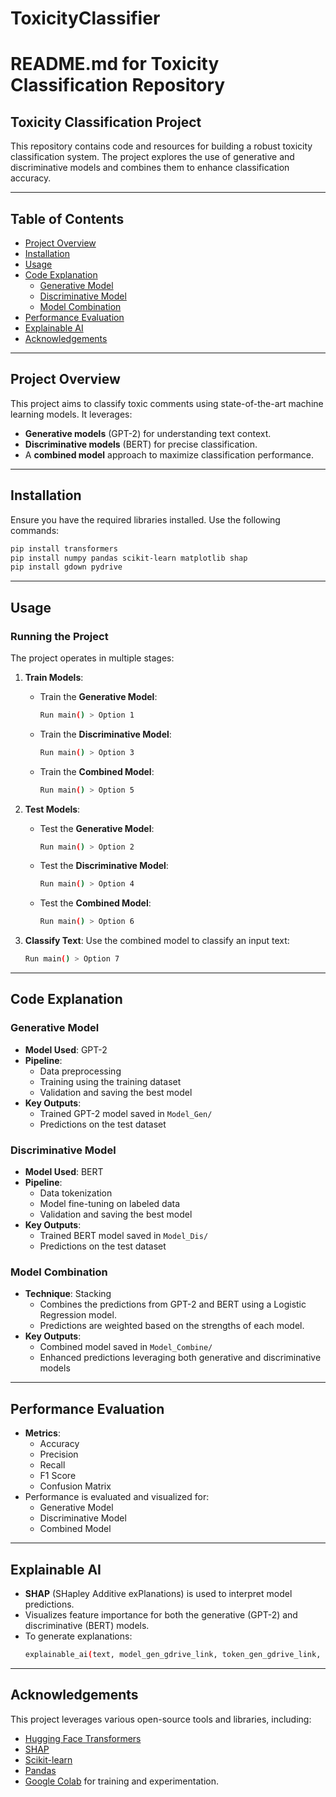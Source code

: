 # ToxicityClassifier
# README.md for Toxicity Classification Repository

## Toxicity Classification Project

This repository contains code and resources for building a robust toxicity classification system. The project explores the use of generative and discriminative models and combines them to enhance classification accuracy.

---

## Table of Contents

- [Project Overview](#project-overview)
- [Installation](#installation)
- [Usage](#usage)
- [Code Explanation](#code-explanation)
  - [Generative Model](#generative-model)
  - [Discriminative Model](#discriminative-model)
  - [Model Combination](#model-combination)
- [Performance Evaluation](#performance-evaluation)
- [Explainable AI](#explainable-ai)
- [Acknowledgements](#acknowledgements)

---

## Project Overview

This project aims to classify toxic comments using state-of-the-art machine learning models. It leverages:
- **Generative models** (GPT-2) for understanding text context.
- **Discriminative models** (BERT) for precise classification.
- A **combined model** approach to maximize classification performance.

---

## Installation

Ensure you have the required libraries installed. Use the following commands:

```bash
pip install transformers
pip install numpy pandas scikit-learn matplotlib shap
pip install gdown pydrive
```

---

## Usage

### Running the Project

The project operates in multiple stages:

1. **Train Models**:
   - Train the **Generative Model**:
     ```bash
     Run main() > Option 1
     ```
   - Train the **Discriminative Model**:
     ```bash
     Run main() > Option 3
     ```
   - Train the **Combined Model**:
     ```bash
     Run main() > Option 5
     ```

2. **Test Models**:
   - Test the **Generative Model**:
     ```bash
     Run main() > Option 2
     ```
   - Test the **Discriminative Model**:
     ```bash
     Run main() > Option 4
     ```
   - Test the **Combined Model**:
     ```bash
     Run main() > Option 6
     ```

3. **Classify Text**:
   Use the combined model to classify an input text:
   ```bash
   Run main() > Option 7
   ```

---

## Code Explanation

### Generative Model

- **Model Used**: GPT-2
- **Pipeline**:
  - Data preprocessing
  - Training using the training dataset
  - Validation and saving the best model
- **Key Outputs**:
  - Trained GPT-2 model saved in `Model_Gen/`
  - Predictions on the test dataset

### Discriminative Model

- **Model Used**: BERT
- **Pipeline**:
  - Data tokenization
  - Model fine-tuning on labeled data
  - Validation and saving the best model
- **Key Outputs**:
  - Trained BERT model saved in `Model_Dis/`
  - Predictions on the test dataset

### Model Combination

- **Technique**: Stacking
  - Combines the predictions from GPT-2 and BERT using a Logistic Regression model.
  - Predictions are weighted based on the strengths of each model.
- **Key Outputs**:
  - Combined model saved in `Model_Combine/`
  - Enhanced predictions leveraging both generative and discriminative models

---

## Performance Evaluation

- **Metrics**:
  - Accuracy
  - Precision
  - Recall
  - F1 Score
  - Confusion Matrix
- Performance is evaluated and visualized for:
  - Generative Model
  - Discriminative Model
  - Combined Model

---

## Explainable AI

- **SHAP** (SHapley Additive exPlanations) is used to interpret model predictions.
- Visualizes feature importance for both the generative (GPT-2) and discriminative (BERT) models.
- To generate explanations:
  ```bash
  explainable_ai(text, model_gen_gdrive_link, token_gen_gdrive_link, model_dis_gdrive_link, token_dis_gdrive_link)
  ```

---

## Acknowledgements

This project leverages various open-source tools and libraries, including:
- [Hugging Face Transformers](https://huggingface.co/transformers/)
- [SHAP](https://shap.readthedocs.io/)
- [Scikit-learn](https://scikit-learn.org/)
- [Pandas](https://pandas.pydata.org/)
- [Google Colab](https://colab.research.google.com/) for training and experimentation.
